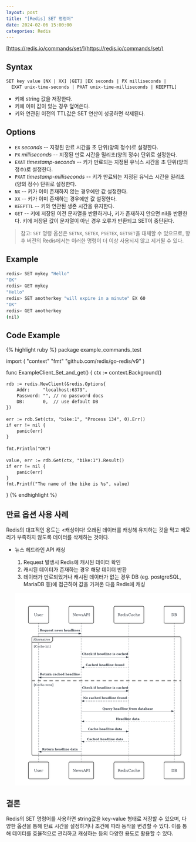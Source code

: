```yaml
---
layout: post
title: "[Redis] SET 명령어"
date: 2024-02-06 15:00:00
categories: Redis
---
```


[https://redis.io/commands/set/](https://redis.io/commands/set/)

## Syntax

```
SET key value [NX | XX] [GET] [EX seconds | PX milliseconds |
  EXAT unix-time-seconds | PXAT unix-time-milliseconds | KEEPTTL]
```

- 키에 string 값을 저장한다.
- 키에 이미 값이 있는 경우 덮어쓴다.
- 키와 연관된 이전의 TTL값은 SET 연산이 성공하면 삭제된다.

## Options

- `EX` _seconds_ -- 지정된 만료 시간을 초 단위(양의 정수)로 설정한다.
- `PX` _milliseconds_ -- 지정된 만료 시간을 밀리초(양의 정수) 단위로 설정한다.
- `EXAT` _timestamp-seconds_ -- 키가 만료되는 지정된 유닉스 시간을 초 단위(양의 정수)로 설정한다.
- `PXAT` _timestamp-milliseconds_ -- 키가 만료되는 지정된 유닉스 시간을 밀리초(양의 정수) 단위로 설정한다.
- `NX` -- 키가 이미 존재하지 않는 경우에만 값 설정한다.
- `XX` -- 키가 이미 존재하는 경우에만 값 설정한다.
- `KEEPTTL` -- 키와 연관된 생존 시간을 유지한다.
- `GET` -- 키에 저장된 이전 문자열을 반환하거나, 키가 존재하지 안으면 nil을 반환한다. 키에 저장된 값이 문자열이 아닌 경우 오류가 반환되고 SET이 중단된다.

> 참고: `SET` 명령 옵션은 `SETNX`, `SETEX`, `PSETEX`, `GETSET`을 대체할 수 있으므로, 향후 버전의 Redis에서는 이러한 명령이 더 이상 사용되지 않고 제거될 수 있다.

## Example

```bash
redis> SET mykey "Hello"
"OK"
redis> GET mykey
"Hello"
redis> SET anotherkey "will expire in a minute" EX 60
"OK"
redis> GET anotherkey
(nil)
```

## Code Example

{% highlight ruby %}
package example_commands_test

import (
    "context"
    "fmt"
    "github.com/redis/go-redis/v9"
)

func ExampleClient_Set_and_get() {
    ctx := context.Background()

    rdb := redis.NewClient(&redis.Options{
    	Addr:     "localhost:6379",
    	Password: "", // no password docs
    	DB:       0,  // use default DB
    })

    err := rdb.Set(ctx, "bike:1", "Process 134", 0).Err()
    if err != nil {
    	panic(err)
    }

    fmt.Println("OK")

    value, err := rdb.Get(ctx, "bike:1").Result()
    if err != nil {
    	panic(err)
    }
    fmt.Printf("The name of the bike is %s", value)

}
{% endhighlight %}

## 만료 옵션 사용 사례

Redis의 대표적인 용도는 <<span class="important">캐싱</span>이다!
오래된 데이터를 캐싱해 유지하는 것을 막고 메모리가 부족하지 않도록 데이터를 삭제하는 것이다.

- 뉴스 헤드라인 API 캐싱

  1.  Request 발생시 Redis에 캐시된 데이터 확인
  2.  캐시된 데이터가 존재하는 경우 해당 데이터 반환
  3.  데이터가 만료되었거나 캐시된 데이터가 없는 경우 DB (eg. postgreSQL, MariaDB 등)에 접근하여 값을 가져온 다음 Redis에 캐싱

  ![redis01_redis_caching_example](/assets/images/redis01_redis_caching_example.png)

## 결론

Redis의 SET 명령어를 사용하면 string값을 key-value 형태로 저장할 수 있으며, 다양한 옵션을 통해 만료 시간을 설정하거나 조건에 따라 동작을 변경할 수 있다. 이를 통해 데이터를 효율적으로 관리하고 캐싱하는 등의 다양한 용도로 활용할 수 있다.
